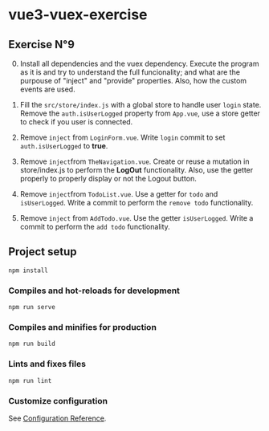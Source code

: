 # vue3-vuex-exercise

## Exercise N°9

0. Install all dependencies and the vuex dependency. Execute the program as it is and try to understand the full funcionality; and what are the purpouse of "inject" and "provide" properties. Also, how the custom events are used.

1. Fill the `src/store/index.js` with a global store to handle user `login` state.
Remove the `auth.isUserLogged` property from `App.vue`, use a store getter to check if you user is connected.

2. Remove `inject` from `LoginForm.vue`. Write `login` commit to set `auth.isUserLogged` to **true**. 

4. Remove `inject`from `TheNavigation.vue`. Create or reuse a mutation in store/index.js to perform the **LogOut** functionality. Also, use the getter properly to properly display or not the Logout button.

5. Remove `inject`from `TodoList.vue`. Use a getter for `todo` and `isUserLogged`. Write a commit to perform the `remove todo` functionality.
  
6. Remove `inject` from `AddTodo.vue`. Use the getter `isUserLogged`. Write a commit to perform the `add todo` functionality.
  


## Project setup
```
npm install
```

### Compiles and hot-reloads for development
```
npm run serve
```

### Compiles and minifies for production
```
npm run build
```

### Lints and fixes files
```
npm run lint
```

### Customize configuration
See [Configuration Reference](https://cli.vuejs.org/config/).

